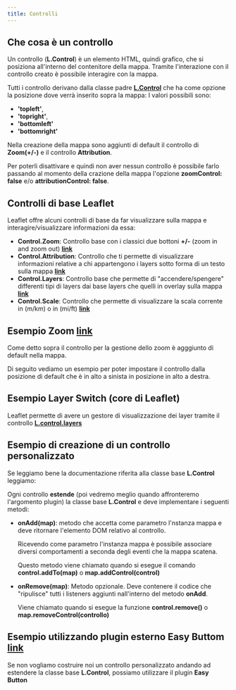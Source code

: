 ```yaml
---
title: Controlli 
---
```


## Che cosa è un controllo

Un controllo (**L.Control**) è un elemento HTML, quindi grafico, che si posiziona all'interno del contenitore della mappa. Tramite l'interazione con il controllo creato è possibile interagire con la mappa.

Tutti i controllo derivano dalla classe padre [**L.Control**](https://leafletjs.com/reference-1.7.1.html#control) che ha come opzione la posizione dove verrà inserito sopra la mappa:
I valori possibili sono:

* **'topleft'**,
* **'topright'**,
* **'bottomleft'** 
* **'bottomright'**

Nella creazione della mappa sono aggiunti di default il controllo di **Zoom(+/-)** e il controllo **Attribution**.

Per poterli disattivare e quindi non aver nessun controllo è possibile farlo passando al momento della crazione della mappa l'opzione **zoomControl: false** e/o **attributionControl: false**.

## Controlli di base Leaflet

Leaflet offre alcuni controlli di base da far visualizzare sulla mappa e interagire/visualizzare informazioni da essa:

* **Control.Zoom**: Controllo base con i classici due bottoni **+/-** (zoom in and zoom out) [**link**](https://leafletjs.com/reference-1.7.1.html#control-zoom)
* **Control.Attribution**: Controllo che ti permette di visualizzare informazioni relative a chi appartengono i layers sotto forma di un testo sulla mappa [**link**](https://leafletjs.com/reference-1.7.1.html#control-attribution)
* **Control.Layers**: Controllo base che permette di "accendere/spengere" differenti tipi di layers dai base layers che quelli in overlay sulla mappa [**link**](https://leafletjs.com/reference-1.7.1.html#control-layers) 
* **Control.Scale**: Controllo che permette di visualizzare la scala corrente in (m/km) o in (mi/ft) [**link**](https://leafletjs.com/reference-1.7.1.html#control-scale)
                               
## Esempio Zoom [**link**](https://leafletjs.com/reference-1.7.1.html#control-zoom)

Come detto sopra il controllo per la gestione dello zoom è agggiunto di default nella mappa.

Di seguito vediamo un esempio per poter impostare il controllo dalla posizione di default che è in alto a sinista in posizione in alto a destra.

<zoom-control></zoom-control>

## Esempio Layer Switch (core di Leaflet)
Leaflet permette di avere un gestore di visualizzazione dei layer tramite il controllo [**L.control.layers**](https://mourner.github.io/Leaflet/reference.html#control-layers)

<layers-switch></layers-switch>

## Esempio di creazione di un controllo personalizzato

Se leggiamo bene la documentazione riferita alla classe base **L.Control** leggiamo:

Ogni controllo **estende** (poi vedremo meglio quando affronteremo l'argomento plugin) la classe base  **L.Control** e deve implementare  i seguenti metodi:

* **onAdd(map)**: metodo che accetta come parametro l'nstanza mappa  e deve ritornare l'elemento DOM relativo al controllo.
 
  Ricevendo come parametro l'instanza mappa è possibile associare diversi comportamenti a seconda degli eventi che la mappa scatena.
 
  Questo metodo viene chiamato quando si esegue il comando **control.addTo(map)** o **map.addControl(control)**

* **onRemove(map)**: Metodo opzionale. Deve contenere il codice che "ripulisce" tutti i listeners aggiunti nall'interno del metodo **onAdd**.
 
  Viene chiamato quando si esegue la funzione **control.remove()** o **map.removeControl(controllo)**


<control-showcenter></control-showcenter>

## Esempio utilizzando plugin esterno Easy Buttom [**link**](https://github.com/CliffCloud/Leaflet.EasyButton)

Se non vogliamo costruire noi un controllo personalizzato andando ad estendere la classe base **L.Control**, possiamo utilizzare il plugin **Easy Button**

<easy-button></easy-button>